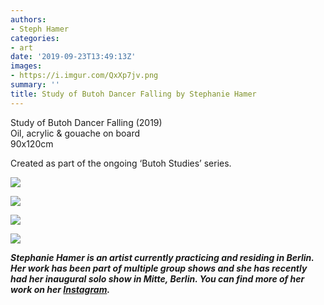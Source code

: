 ```yaml
---
authors:
- Steph Hamer
categories:
- art
date: '2019-09-23T13:49:13Z'
images:
- https://i.imgur.com/QxXp7jv.png
summary: ''
title: Study of Butoh Dancer Falling by Stephanie Hamer
---
```

Study of Butoh Dancer Falling (2019)<br>
Oil, acrylic & gouache on board<br>
90x120cm<br>

Created as part of the ongoing ‘Butoh Studies’ series.

![](https://i.imgur.com/2zQAwyN.png "")

![](https://i.imgur.com/QxXp7jv.png "")

![](https://i.imgur.com/ToXFjGY.png "")

![](https://i.imgur.com/TXWnAuX.png "")

_**Stephanie Hamer is an artist currently practicing and residing in Berlin. Her work has been part of multiple group shows and she has recently had her inaugural solo show in Mitte, Berlin. You can find more of her work on her [Instagram](https://www.instagram.com/stephanie__hamer/ "").**_